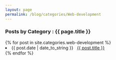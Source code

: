 ```yaml
---
layout: page
permalink: /blog/categories/Web-development
---
```

 
<h3> Posts by Category : {{ page.title }} </h3>

<div class="card">
{% for post in site.categories.web-development %}
 <li class="category-posts"><span>{{ post.date | date_to_string }}</span> &nbsp; <a href="{{ post.url }}">{{ post.title }}</a></li>
{% endfor %}
</div>